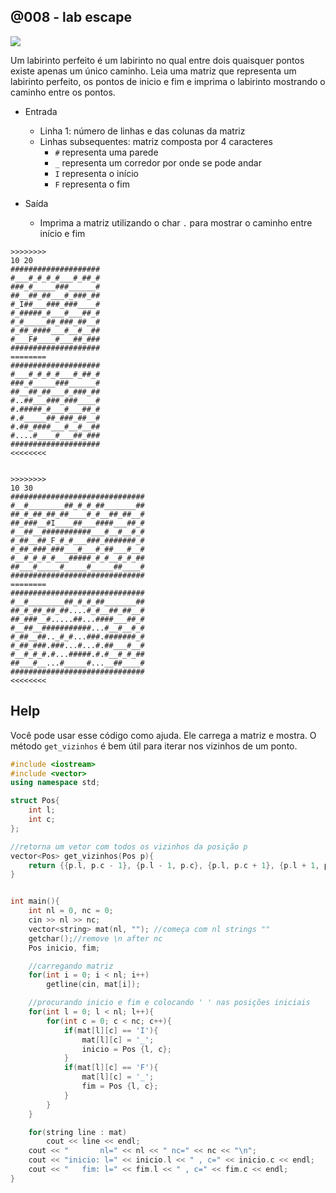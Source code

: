 ## @008 - lab escape

![](https://raw.githubusercontent.com/qxcodeed/arcade/master/base/008/cover.jpg)

Um labirinto perfeito é um labirinto no qual entre dois quaisquer pontos existe apenas um único caminho.
Leia uma matriz que representa um labirinto perfeito, os pontos de inicio e fim e imprima o labirinto mostrando o caminho entre os pontos.

- Entrada
    - Linha 1: número de linhas e das colunas da matriz
    - Linhas subsequentes: matriz composta por 4 caracteres
        - `#` representa uma parede
        - `_` representa um corredor por onde se pode andar
        - `I` representa o início
        - `F` representa o fim

- Saída
    - Imprima a matriz utilizando o char `.` para mostrar o caminho entre início e fim


```
>>>>>>>>
10 20
####################
#___#_#_#_#___#_##_#
###_#_____###______#
##__##_##___#_###_##
#_I##___###_###____#
#_#####_#___#___##_#
#_#_____##_###_##__#
#_##_####___#__#__##
#___F#____#___##_###
####################
========
####################
#___#_#_#_#___#_##_#
###_#_____###______#
##__##_##___#_###_##
#..##___###_###____#
#.#####_#___#___##_#
#.#_____##_###_##__#
#.##_####___#__#__##
#....#____#___##_###
####################
<<<<<<<<


>>>>>>>>
10 30
##############################
#__#________##_#_#_##_______##
##_#_##_##_##____#_#__##_##__#
##_###__#I____##___####___##_#
#__##__###########___#__#__#_#
#_##__##_F_#_#___###_#######_#
#_##_###_###___#___#_##___#__#
#__#_#_#_#___#####_#_#__#_#_##
##___#_____#_____#_____##____#
##############################
========
##############################
#__#________##_#_#_##_______##
##_#_##_##_##....#_#__##_##__#
##_###__#.....##...####___##_#
#__##__###########...#__#__#_#
#_##__##.._#_#...###.#######_#
#_##_###.###...#...#.##___#__#
#__#_#_#.#...#####.#.#__#_#_##
##___#__...#_____#...__##____#
##############################
<<<<<<<<
```

## Help

Você pode usar esse código como ajuda. Ele carrega a matriz e mostra. O método `get_vizinhos` é bem útil para iterar nos vizinhos de um ponto.

```c++
#include <iostream>
#include <vector>
using namespace std;

struct Pos{
    int l;
    int c;
};

//retorna um vetor com todos os vizinhos da posição p
vector<Pos> get_vizinhos(Pos p){
    return {{p.l, p.c - 1}, {p.l - 1, p.c}, {p.l, p.c + 1}, {p.l + 1, p.c}};
}


int main(){
    int nl = 0, nc = 0;
    cin >> nl >> nc;
    vector<string> mat(nl, ""); //começa com nl strings ""
    getchar();//remove \n after nc
    Pos inicio, fim;

    //carregando matriz
    for(int i = 0; i < nl; i++)
        getline(cin, mat[i]);

    //procurando inicio e fim e colocando ' ' nas posições iniciais
    for(int l = 0; l < nl; l++){
        for(int c = 0; c < nc; c++){
            if(mat[l][c] == 'I'){
                mat[l][c] = '_';
                inicio = Pos {l, c};
            }
            if(mat[l][c] == 'F'){
                mat[l][c] = '_';
                fim = Pos {l, c};
            }
        }
    }

    for(string line : mat)
        cout << line << endl;
    cout << "       nl=" << nl << " nc=" << nc << "\n";
    cout << "inicio: l=" << inicio.l << " , c=" << inicio.c << endl;
    cout << "   fim: l=" << fim.l << " , c=" << fim.c << endl;
}
```
